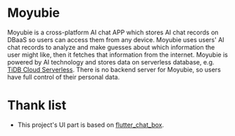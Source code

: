 Moyubie
====

Moyubie is a cross-platform AI chat APP which stores AI chat records on DBaaS so users can access them from any device. Moyubie uses users' AI chat records to analyze and make guesses about which information the user might like, then it fetches that information from the internet. Moyubie is powered by AI technology and stores data on serverless database, e.g. [TiDB Cloud Serverless](https://tidbcloud.com/free-trial). There is no backend server for Moyubie, so users have full control of their personal data.


Thank list
====
* This project's UI part is based on [flutter_chat_box](https://github.com/bravekingzhang/flutter_chat_box). 

